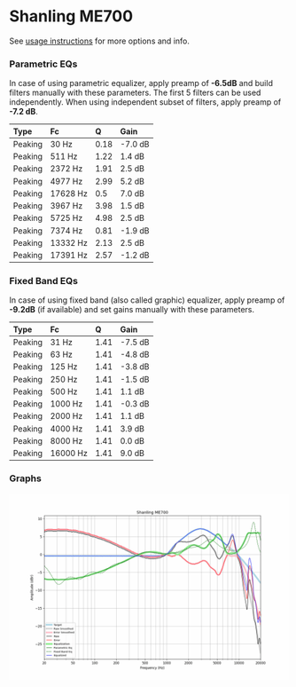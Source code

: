 # Shanling ME700
See [usage instructions](https://github.com/jaakkopasanen/AutoEq#usage) for more options and info.

### Parametric EQs
In case of using parametric equalizer, apply preamp of **-6.5dB** and build filters manually
with these parameters. The first 5 filters can be used independently.
When using independent subset of filters, apply preamp of **-7.2 dB**.

| Type    | Fc       |    Q | Gain    |
|:--------|:---------|:-----|:--------|
| Peaking | 30 Hz    | 0.18 | -7.0 dB |
| Peaking | 511 Hz   | 1.22 | 1.4 dB  |
| Peaking | 2372 Hz  | 1.91 | 2.5 dB  |
| Peaking | 4977 Hz  | 2.99 | 5.2 dB  |
| Peaking | 17628 Hz | 0.5  | 7.0 dB  |
| Peaking | 3967 Hz  | 3.98 | 1.5 dB  |
| Peaking | 5725 Hz  | 4.98 | 2.5 dB  |
| Peaking | 7374 Hz  | 0.81 | -1.9 dB |
| Peaking | 13332 Hz | 2.13 | 2.5 dB  |
| Peaking | 17391 Hz | 2.57 | -1.2 dB |

### Fixed Band EQs
In case of using fixed band (also called graphic) equalizer, apply preamp of **-9.2dB**
(if available) and set gains manually with these parameters.

| Type    | Fc       |    Q | Gain    |
|:--------|:---------|:-----|:--------|
| Peaking | 31 Hz    | 1.41 | -7.5 dB |
| Peaking | 63 Hz    | 1.41 | -4.8 dB |
| Peaking | 125 Hz   | 1.41 | -3.8 dB |
| Peaking | 250 Hz   | 1.41 | -1.5 dB |
| Peaking | 500 Hz   | 1.41 | 1.1 dB  |
| Peaking | 1000 Hz  | 1.41 | -0.3 dB |
| Peaking | 2000 Hz  | 1.41 | 1.1 dB  |
| Peaking | 4000 Hz  | 1.41 | 3.9 dB  |
| Peaking | 8000 Hz  | 1.41 | 0.0 dB  |
| Peaking | 16000 Hz | 1.41 | 9.0 dB  |

### Graphs
![](./Shanling%20ME700.png)